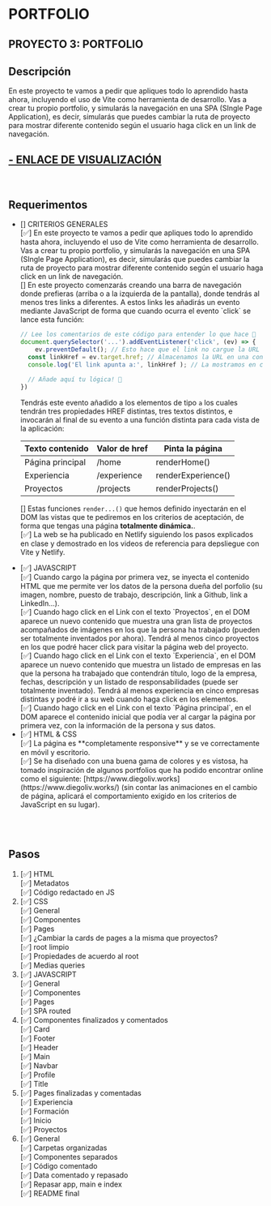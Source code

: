 # PORTFOLIO

## PROYECTO 3: PORTFOLIO
## Descripción
En este proyecto te vamos a pedir que apliques todo lo aprendido hasta ahora, incluyendo el uso de Vite como herramienta de desarrollo. Vas a crear tu propio portfolio, y simularás la navegación en una SPA (SIngle Page Application), es decir, simularás que puedes cambiar la ruta de proyecto para mostrar diferente contenido según el usuario haga click en un link de navegación.
## <a href="https://portfolio-jaime-flores.netlify.app/">- ENLACE DE VISUALIZACIÓN </a>

<br>

## Requerimentos
<ul>
<li> [] CRITERIOS GENERALES</li>
[✅] En este proyecto te vamos a pedir que apliques todo lo aprendido hasta ahora, incluyendo el uso de Vite como herramienta de desarrollo. Vas a crear tu propio portfolio, y simularás la navegación en una SPA (SIngle Page Application), es decir, simularás que puedes cambiar la ruta de proyecto para mostrar diferente contenido según el usuario haga click en un link de navegación. <br>
[] En este proyecto comenzarás creando una barra de navegación donde prefieras (arriba o a la izquierda de la pantalla), donde tendrás al menos tres links a diferentes. A estos links les añadirás un evento mediante JavaScript de forma que cuando ocurra el evento `click` se lance esta función:

```jsx
// Lee los comentarios de este código para entender lo que hace 🔴
document.querySelector('...').addEventListener('click', (ev) => {
	ev.preventDefault(); // Esto hace que el link no cargue la URL a la que apunta
  const linkHref = ev.target.href; // Almacenamos la URL en una constante
  console.log('El link apunta a:', linkHref ); // La mostramos en consola
  
  // Añade aquí tu lógica! 🔽 
})
```

Tendrás este evento añadido a los elementos de tipo `a` los cuales tendrán tres propiedades HREF distintas, tres textos distintos, e invocarán al final de su evento a una función distinta para cada vista de la aplicación:

| Texto contenido | Valor de href | Pinta la página |
| --- | --- | --- |
| Página principal | /home | renderHome() |
| Experiencia | /experience | renderExperience() |
| Proyectos | /projects | renderProjects() |

[] Estas funciones `render...()` que hemos definido inyectarán en el DOM las vistas que te pediremos en los criterios de aceptación, de forma que tengas una página **totalmente dinámica.**. <br>
[✅] La web se ha publicado en Netlify siguiendo los pasos explicados en clase y demostrado en los videos de referencia para depsliegue con Vite y Netlify. <br>

<li> [✅] JAVASCRIPT </li>
[✅] Cuando cargo la página por primera vez, se inyecta el contenido HTML que me permite ver los datos de la persona dueña del porfolio (su imagen, nombre, puesto de trabajo, descripción, link a Github, link a LinkedIn…). <br>
[✅] Cuando hago click en el Link con el texto `Proyectos`, en el DOM aparece un nuevo contenido que muestra una gran lista de proyectos acompañados de imágenes en los que la persona ha trabajado (pueden ser totalmente inventados por ahora). Tendrá al menos cinco proyectos en los que podré hacer click para visitar la página web del proyecto. <br>
[✅] Cuando hago click en el Link con el texto `Experiencia`, en el DOM aparece un nuevo contenido que muestra un listado de empresas en las que la persona ha trabajado que contendrán título, logo de la empresa, fechas, descripción y un listado de responsabilidades (puede ser totalmente inventado). Tendrá al menos experiencia en cinco empresas distintas y podré ir a su web cuando haga click en los elementos. <br>
[✅] Cuando hago click en el Link con el texto `Página principal`, en el DOM aparece el contenido inicial que podía ver al cargar la página por primera vez, con la información de la persona y sus datos. <br>

<li> [✅] HTML & CSS </li>
[✅] La página es **completamente responsive** y se ve correctamente en móvil y escritorio. <br>
[✅] Se ha diseñado con una buena gama de colores y es vistosa, ha tomado inspiración de algunos portfolios que ha podido encontrar online como el siguiente: [https://www.diegoliv.works](https://www.diegoliv.works/) (sin contar las animaciones en el cambio de página, aplicará el comportamiento exigido en los criterios de JavaScript en su lugar). <br>
<br>
</ul>
<br>

## Pasos
<ol>
<li> [✅] HTML </li>
[✅] Metadatos <br>
[✅] Código redactado en JS <br>

<li> [✅] CSS </li>
[✅] General <br>
[✅] Componentes <br>
[✅] Pages <br>
[✅] ¿Cambiar la cards de pages a la misma que proyectos? <br>
[✅] root limpio <br>
[✅] Propiedades de acuerdo al root <br>
[✅] Medias queries <br>

<li> [✅] JAVASCRIPT </li>
[✅] General <br>
[✅] Componentes <br>
[✅] Pages <br>
[✅] SPA routed <br>

<li> [✅] Componentes finalizados y comentados </li>
[✅] Card <br>
[✅] Footer <br>
[✅] Header <br>
[✅] Main <br>
[✅] Navbar <br>
[✅] Profile <br>
[✅] Title <br>

<li> [✅] Pages finalizadas y comentadas </li>
[✅] Experiencia <br>
[✅] Formación <br>
[✅] Inicio <br>
[✅] Proyectos <br>

<li> [✅] General </li>
[✅] Carpetas organizadas <br>
[✅] Componentes separados <br>
[✅] Código comentado <br>
[✅] Data comentado y repasado <br>
[✅] Repasar app, main e index <br>
[✅] README final <br>
</ol>
